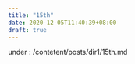 ```yaml
---
title: "15th"
date: 2020-12-05T11:40:39+08:00
draft: true
---
```


under : /contetent/posts/dir1/15th.md
